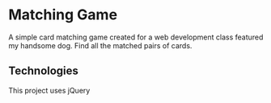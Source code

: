 # Matching Game

A simple card matching game created for a web development class featured my handsome dog.  Find all the matched pairs of cards.

## Technologies

This project uses jQuery
